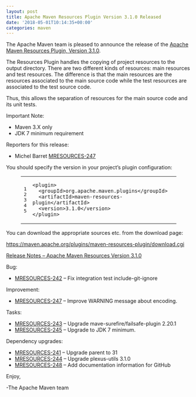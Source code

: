```yaml
---
layout: post
title: Apache Maven Resources Plugin Version 3.1.0 Released
date: '2018-05-01T10:14:35+00:00'
categories: maven
---
```

<div class="entry-content"><p>The Apache Maven team is pleased to announce the release of the
<a href="http://maven.apache.org/plugins/maven-resources-plugin">Apache Maven Resources Plugin, Version 3.1.0</a>.</p>

<p>The Resources Plugin handles the copying of project resources to the output
directory. There are two different kinds of resources: main resources and test
resources. The difference is that the main resources are the resources
associated to the main source code while the test resources are associated to
the test source code.</p>

<p>Thus, this allows the separation of resources for the main source code and its
unit tests.</p>

<p>Important Note:</p>

<ul>
<li>Maven 3.X only</li>
<li>JDK 7 minimum requirement</li>
</ul>


<p>Reporters for this release:</p>

<ul>
<li>Michel Barret <a href="https://issues.apache.org/jira/browse/MRESOURCES-247">MRESOURCES-247</a></li>
</ul>


<p>You should specify the version in your project&rsquo;s plugin configuration:</p>

<figure class='code'><figcaption><span></span></figcaption><div class="highlight"><table><tr><td class="gutter"><pre class="line-numbers"><span class='line-number'>1</span>
<span class='line-number'>2</span>
<span class='line-number'>3</span>
<span class='line-number'>4</span>
<span class='line-number'>5</span>
</pre></td><td class='code'><pre><code class='xml'><span class='line'><span class="nt">&lt;plugin&gt;</span>
</span><span class='line'>  <span class="nt">&lt;groupId&gt;</span>org.apache.maven.plugins<span class="nt">&lt;/groupId&gt;</span>
</span><span class='line'>  <span class="nt">&lt;artifactId&gt;</span>maven-resources-plugin<span class="nt">&lt;/artifactId&gt;</span>
</span><span class='line'>  <span class="nt">&lt;version&gt;</span>3.1.0<span class="nt">&lt;/version&gt;</span>
</span><span class='line'><span class="nt">&lt;/plugin&gt;</span>
</span></code></pre></td></tr></table></div></figure>


<p>You can download the appropriate sources etc. from the download page:</p>

<p><a href="https://maven.apache.org/plugins/maven-resources-plugin/download.cgi">https://maven.apache.org/plugins/maven-resources-plugin/download.cgi</a></p>

<!-- more -->


<p><a href="https://issues.apache.org/jira/secure/ReleaseNote.jspa?projectId=12317827&amp;version=12336059">Release Notes &ndash; Apache Maven Resources Version 3.1.0</a></p>

<p>Bug:</p>

<ul>
<li><a href="https://issues.apache.org/jira/browse/MRESOURCES-242">MRESOURCES-242</a> &ndash; Fix integration test include-git-ignore</li>
</ul>


<p>Improvement:</p>

<ul>
<li><a href="https://issues.apache.org/jira/browse/MRESOURCES-247">MRESOURCES-247</a> &ndash; Improve WARNING message about encoding.</li>
</ul>


<p>Tasks:</p>

<ul>
<li><a href="https://issues.apache.org/jira/browse/MRESOURCES-243">MRESOURCES-243</a> &ndash; Upgrade mave-surefire/failsafe-plugin 2.20.1</li>
<li><a href="https://issues.apache.org/jira/browse/MRESOURCES-245">MRESOURCES-245</a> &ndash; Upgrade to JDK 7 minimum.</li>
</ul>


<p>Dependency upgrades:</p>

<ul>
<li><a href="https://issues.apache.org/jira/browse/MRESOURCES-241">MRESOURCES-241</a> &ndash; Upgrade parent to 31</li>
<li><a href="https://issues.apache.org/jira/browse/MRESOURCES-244">MRESOURCES-244</a> &ndash; Upgrade plexus-utils 3.1.0</li>
<li><a href="https://issues.apache.org/jira/browse/MRESOURCES-248">MRESOURCES-248</a> &ndash; Add documentation information for GitHub</li>
</ul>


<p>Enjoy,</p>

<p>-The Apache Maven team</p>
</div>
